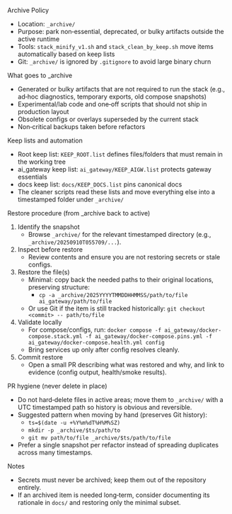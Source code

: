 Archive Policy

- Location: `_archive/`
- Purpose: park non‑essential, deprecated, or bulky artifacts outside the active runtime
- Tools: `stack_minify_v1.sh` and `stack_clean_by_keep.sh` move items automatically based on keep lists
- Git: `_archive/` is ignored by `.gitignore` to avoid large binary churn

What goes to _archive

- Generated or bulky artifacts that are not required to run the stack (e.g., ad‑hoc diagnostics, temporary exports, old compose snapshots)
- Experimental/lab code and one‑off scripts that should not ship in production layout
- Obsolete configs or overlays superseded by the current stack
- Non‑critical backups taken before refactors

Keep lists and automation

- Root keep list: `KEEP_ROOT.list` defines files/folders that must remain in the working tree
- ai_gateway keep list: `ai_gateway/KEEP_AIGW.list` protects gateway essentials
- docs keep list: `docs/KEEP_DOCS.list` pins canonical docs
- The cleaner scripts read these lists and move everything else into a timestamped folder under `_archive/`

Restore procedure (from _archive back to active)

1) Identify the snapshot
   - Browse `_archive/` for the relevant timestamped directory (e.g., `_archive/20250910T055709/...`).
2) Inspect before restore
   - Review contents and ensure you are not restoring secrets or stale configs.
3) Restore the file(s)
   - Minimal: copy back the needed paths to their original locations, preserving structure:
     - `cp -a _archive/2025YYYYTMMDDHHMMSS/path/to/file ai_gateway/path/to/file`
   - Or use Git if the item is still tracked historically: `git checkout <commit> -- path/to/file`
4) Validate locally
   - For compose/configs, run: `docker compose -f ai_gateway/docker-compose.stack.yml -f ai_gateway/docker-compose.pins.yml -f ai_gateway/docker-compose.health.yml config`
   - Bring services up only after config resolves cleanly.
5) Commit restore
   - Open a small PR describing what was restored and why, and link to evidence (config output, health/smoke results).

PR hygiene (never delete in place)

- Do not hard‑delete files in active areas; move them to `_archive/` with a UTC timestamped path so history is obvious and reversible.
- Suggested pattern when moving by hand (preserves Git history):
  - `ts=$(date -u +%Y%m%dT%H%M%SZ)`
  - `mkdir -p _archive/$ts/path/to`
  - `git mv path/to/file _archive/$ts/path/to/file`
- Prefer a single snapshot per refactor instead of spreading duplicates across many timestamps.

Notes

- Secrets must never be archived; keep them out of the repository entirely.
- If an archived item is needed long‑term, consider documenting its rationale in `docs/` and restoring only the minimal subset.
